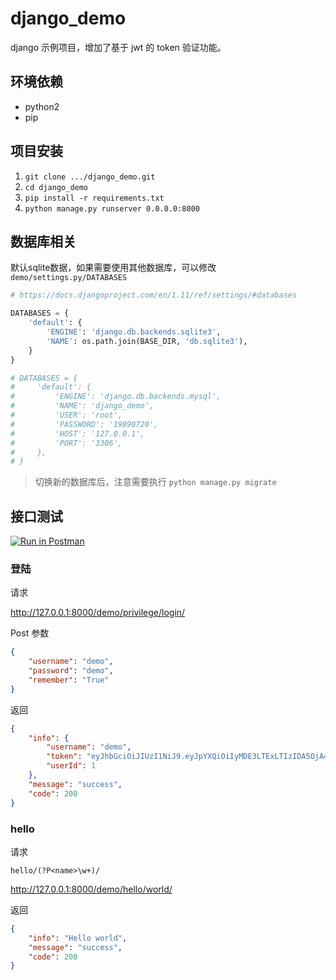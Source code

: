 # django_demo

django 示例项目，增加了基于 jwt 的 token 验证功能。

## 环境依赖
* python2
* pip

## 项目安装

1. `git clone .../django_demo.git`
2. `cd django_demo`
3. `pip install -r requirements.txt`
4. `python manage.py runserver 0.0.0.0:8000`

## 数据库相关
默认sqlite数据，如果需要使用其他数据库，可以修改`demo/settings.py/DATABASES`

```python
# https://docs.djangoproject.com/en/1.11/ref/settings/#databases

DATABASES = {
    'default': {
        'ENGINE': 'django.db.backends.sqlite3',
        'NAME': os.path.join(BASE_DIR, 'db.sqlite3'),
    }
}

# DATABASES = {
#     'default': {
#         'ENGINE': 'django.db.backends.mysql',
#         'NAME': 'django_demo',
#         'USER': 'root',
#         'PASSWORD': '19890720',
#         'HOST': '127.0.0.1',
#         'PORT': '3306',
#     },
# }
```

> 切换新的数据库后，注意需要执行 `python manage.py migrate`

## 接口测试

[![Run in Postman](https://run.pstmn.io/button.svg)](https://app.getpostman.com/run-collection/a610be1c75f39c7e167c)

### 登陆
请求

http://127.0.0.1:8000/demo/privilege/login/

Post 参数

```json
{
	"username": "demo",
	"password": "demo",
	"remember": "True"
}
```

返回

```json
{
    "info": {
        "username": "demo",
        "token": "eyJhbGciOiJIUzI1NiJ9.eyJpYXQiOiIyMDE3LTExLTIzIDA5OjA4OjAxIiwicm9sZSI6MSwicmVtZW1iZXIiOiJUcnVlIiwiZnJvbV91c2VyIjoxfQ.BKGCGOTKoKr88so0t88HlyBGSUQIe6V-3ZJICpoBGFw",
        "userId": 1
    },
    "message": "success",
    "code": 200
}
```
### hello
 
请求

`hello/(?P<name>\w+)/`

http://127.0.0.1:8000/demo/hello/world/

返回

```json
{
    "info": "Hello world",
    "message": "success",
    "code": 200
}
```

